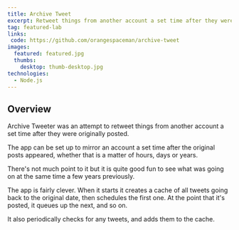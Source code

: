 ```yaml
---
title: Archive Tweet
excerpt: Retweet things from another account a set time after they were originally posted
tag: featured-lab
links:
 code: https://github.com/orangespaceman/archive-tweet
images:
  featured: featured.jpg
  thumbs:
    desktop: thumb-desktop.jpg
technologies:
  - Node.js
---
```


## Overview

Archive Tweeter was an attempt to retweet things from another account a set time after they were originally posted.

The app can be set up to mirror an account a set time after the original posts appeared, whether that is a matter of hours, days or years.

There's not much point to it but it is quite good fun to see what was going on at the same time a few years previously.

The app is fairly clever. When it starts it creates a cache of all tweets going back to the original date, then schedules the first one. At the point that it's posted, it queues up the next, and so on.

It also periodically checks for any tweets, and adds them to the cache.
